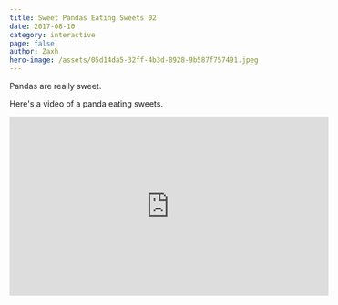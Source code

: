 ```yaml
---
title: Sweet Pandas Eating Sweets 02
date: 2017-08-10
category: interactive
page: false
author: Zaxh
hero-image: /assets/05d14da5-32ff-4b3d-8928-9b587f757491.jpeg
---
```


Pandas are really sweet.

Here's a video of a panda eating sweets.

<iframe width="560" height="315" src="https://www.youtube.com/embed/4n0xNbfJLR8" frameborder="0" allowfullscreen></iframe>